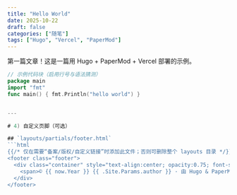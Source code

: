 ```yaml
---
title: "Hello World"
date: 2025-10-22
draft: false
categories: ["随笔"]
tags: ["Hugo", "Vercel", "PaperMod"]
---
```

第一篇文章！这是一篇用 Hugo + PaperMod + Vercel 部署的示例。

```go
// 示例代码块（启用行号与语法猜测）
package main
import "fmt"
func main() { fmt.Println("hello world") }


---

# 4) 自定义页脚（可选）

## `layouts/partials/footer.html`
```html
{{/* 仅在需要“备案/版权/自定义链接”时添加此文件；否则可删除整个 layouts 目录 */}}
<footer class="footer">
  <div class="container" style="text-align:center; opacity:0.75; font-size:0.9rem;">
    <span>© {{ now.Year }} {{ .Site.Params.author }} · 由 Hugo & PaperMod 驱动 · 部署于 Vercel</span>
  </div>
</footer>